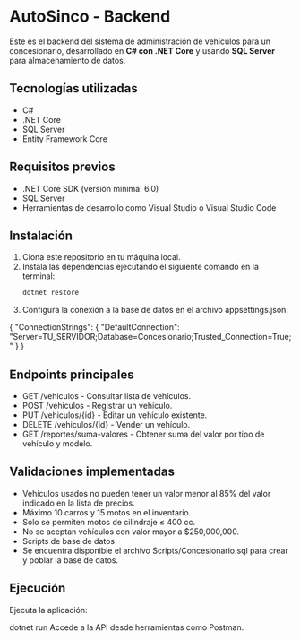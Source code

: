 # AutoSinco - Backend

Este es el backend del sistema de administración de vehículos para un concesionario, desarrollado en **C# con .NET Core** y usando **SQL Server** para almacenamiento de datos.

## Tecnologías utilizadas
- C#
- .NET Core
- SQL Server
- Entity Framework Core

## Requisitos previos

- .NET Core SDK (versión mínima: 6.0)
- SQL Server
- Herramientas de desarrollo como Visual Studio o Visual Studio Code

## Instalación

1. Clona este repositorio en tu máquina local.
2. Instala las dependencias ejecutando el siguiente comando en la terminal:
   ```bash
   dotnet restore
3. Configura la conexión a la base de datos en el archivo appsettings.json:

{
  "ConnectionStrings": {
    "DefaultConnection": "Server=TU_SERVIDOR;Database=Concesionario;Trusted_Connection=True;"
  }
}
## Endpoints principales
- GET /vehiculos - Consultar lista de vehículos.
- POST /vehiculos - Registrar un vehículo.
- PUT /vehiculos/{id} - Editar un vehículo existente.
- DELETE /vehiculos/{id} - Vender un vehículo.
- GET /reportes/suma-valores - Obtener suma del valor por tipo de vehículo y modelo.

## Validaciones implementadas
- Vehículos usados no pueden tener un valor menor al 85% del valor indicado en la lista de precios.
- Máximo 10 carros y 15 motos en el inventario.
- Solo se permiten motos de cilindraje ≤ 400 cc.
- No se aceptan vehículos con valor mayor a $250,000,000.
- Scripts de base de datos
- Se encuentra disponible el archivo Scripts/Concesionario.sql para crear y poblar la base de datos.

## Ejecución
Ejecuta la aplicación:

dotnet run
Accede a la API desde herramientas como Postman.
